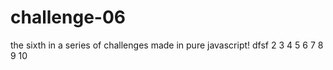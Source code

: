 # challenge-06
the sixth in a series of challenges made in pure javascript! 
dfsf
2
3
4
5
6
7
8
9
10

